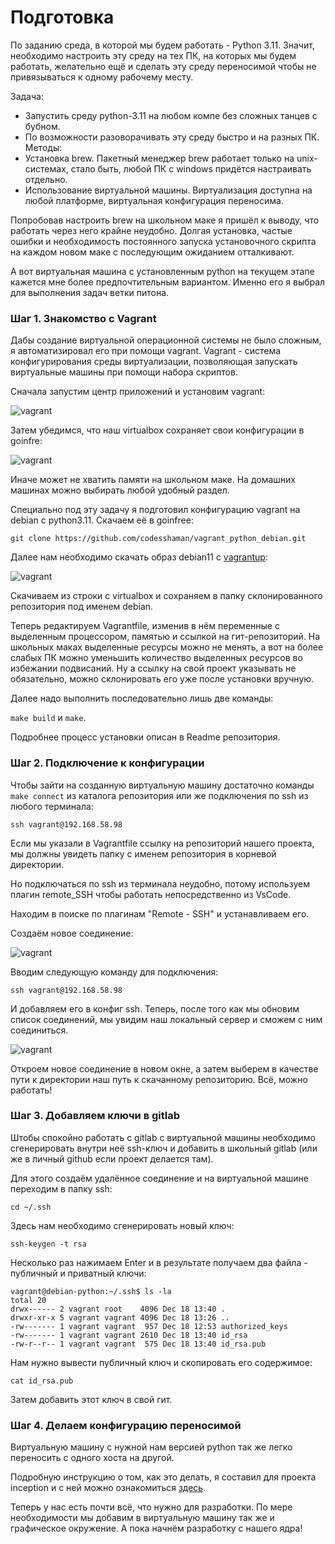 # Подготовка

По заданию среда, в которой мы будем работать - Python 3.11. Значит, необходимо настроить эту среду на тех ПК, на которых мы будем работать, желательно ещё и сделать эту среду переносимой чтобы не привязываться к одному рабочему месту.

Задача: 
- Запустить среду python-3.11 на любом компе без сложных танцев с бубном.
- По возможности разоворачивать эту среду быстро и на разных ПК.
Методы: 
- Установка brew. Пакетный менеджер brew работает только на unix-системах, стало быть, любой ПК с windows придётся настраивать отдельно.
- Использование виртуальной машины. Виртуализация доступна на любой платформе, виртуальная конфигурация переносима.

Попробовав настроить brew на школьном маке я пришёл к выводу, что работать через него крайне неудобно. Долгая установка, частые ошибки и необходимость постоянного запуска установочного скрипта на каждом новом маке с последующим ожиданием отталкивают.

А вот виртуальная машина с установленным python на текущем этапе кажется мне более предпочтительным вариантом. Именно его я выбрал для выполнения задач ветки питона.

### Шаг 1. Знакомство с Vagrant

Дабы создание виртуальной операционной системы не было сложным, я автоматизировал его при помощи vagrant. Vagrant - система конфигурирования среды виртуализации, позволяющая запускать виртуальные машины при помощи набора скриптов.

Сначала запустим центр приложений и установим vagrant:

![vagrant](media/vagrant/step_00.png)

Затем убедимся, что наш virtualbox сохраняет свои конфигурации в goinfre:

![vagrant](media/vagrant/step_02.png)

Иначе может не хватить памяти на школьном маке. На домашних машинах можно выбирать любой удобный раздел.

Специально под эту задачу я подготовил конфигурацию vagrant на debian с python3.11. Скачаем её в goinfree:

``git clone https://github.com/codesshaman/vagrant_python_debian.git``

Далее нам необходимо скачать образ debian11 с [vagrantup](https://app.vagrantup.com/bento/boxes/debian-11 "vagrantup"):

![vagrant](media/vagrant/step_01.png)

Скачиваем из строки с virtualbox и сохраняем в папку склонированного репозитория под именем debian.

Теперь редактируем Vagrantfile, изменив в нём переменные с выделенным процессором, памятью и ссылкой на гит-репозиторий. На школьных маках выделенные ресурсы можно не менять, а вот на более слабых ПК можно уменьшить количество выделенных ресурсов во избежании подвисаний. Ну а ссылку на свой проект указывать не обязательно, можно склонировать его уже после установки вручную.

Далее надо выполнить последовательно лишь две команды:

``make build`` и ``make``.

Подробнее процесс установки описан в Readme репозитория.

### Шаг 2. Подключение к конфигурации

Чтобы зайти на созданную виртуальную машину достаточно команды ``make connect`` из каталога репозитория или же подключения по ssh из любого терминала:

``ssh vagrant@192.168.58.98``

Если мы указали в Vagrantfile ссылку на репозиторий нашего проекта, мы должны увидеть папку с именем репозитория в корневой директории.

Но подключаться по ssh из терминала неудобно, потому используем плагин remote_SSH чтобы работать непосредственно из VsCode.

Находим в поиске по плагинам "Remote - SSH" и устанавливаем его.

Создаём новое соединение:

![vagrant](media/vagrant/step_03.png)

Вводим следующую команду для подключения:

``ssh vagrant@192.168.58.98``

И добавляем его в конфиг ssh. Теперь, после того как мы обновим список соединений, мы увидим наш локальный сервер и сможем с ним соединиться.

![vagrant](media/vagrant/step_04.png)

Откроем новое соединение в новом окне, а затем выберем в качестве пути к директории наш путь к скачанному репозиторию. Всё, можно работать!

### Шаг 3. Добавляем ключи в gitlab

Штобы спокойно работать с gitlab с виртуальной машины необходимо сгенерировать внутри неё ssh-ключ и добавить в школьный gitlab (или же в личный github если проект делается там).

Для этого создаём удалённое соединение и на виртуальной машине переходим в папку ssh:

``cd ~/.ssh``

Здесь нам необходимо сгенерировать новый ключ:

``ssh-keygen -t rsa``

Несколько раз нажимаем Enter и в результате получаем два файла - публичный и приватный ключи:

```
vagrant@debian-python:~/.ssh$ ls -la
total 20
drwx------ 2 vagrant root    4096 Dec 18 13:40 .
drwxr-xr-x 5 vagrant vagrant 4096 Dec 18 13:26 ..
-rw------- 1 vagrant vagrant  957 Dec 18 12:53 authorized_keys
-rw------- 1 vagrant vagrant 2610 Dec 18 13:40 id_rsa
-rw-r--r-- 1 vagrant vagrant  575 Dec 18 13:40 id_rsa.pub
```

Нам нужно вывести публичный ключ и скопировать его содержимое:

``cat id_rsa.pub``

Затем добавить этот ключ в свой гит.

### Шаг 4. Делаем конфигурацию переносимой

Виртуальную машину с нужной нам версией python так же легко переносить с одного хоста на другой.

Подробную инструкцию о том, как это делать, я составил для проекта inception и с ней можно ознакомиться [здесь](https://github.com/codesshaman/inception/blob/main/03_CLOUD_STORAGE.md).

Теперь у нас есть почти всё, что нужно для разработки. По мере необходимости мы добавим в виртуальную машину так же и графическое окружение. А пока начнём разработку с нашего ядра!